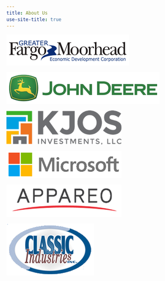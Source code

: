 ```yaml
---
title: About Us
use-site-title: true
---
```


[![Greater Fargo/Moorhead Economic Development Corporation](logos/gfmedc.png)](http://gfmedc.com/)

[![John Deere](logos/johndeere.png)](http://deere.com/)

[![KJOS Investments](logos/kjos.png)](http://www.kjosinvestments.com/)

[![Microsoft](logos/microsoft.png)](https://www.microsoft.com/)

[![Appareo](logos/appareo.png)](https://www.appareo.com/)

[![Classic Industries](logos/classicindustries.png)](http://www.alumadeck.com/)